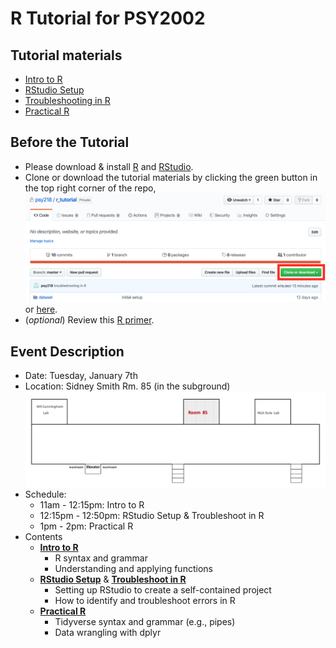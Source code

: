 # R Tutorial for PSY2002
## Tutorial materials
* [Intro to R](https://psyc218.s3.ca-central-1.amazonaws.com/r_tutorial/intro_R.html)  
* [RStudio Setup](https://psyc218.s3.ca-central-1.amazonaws.com/r_tutorial/r_environment.html)
* [Troubleshooting in R](https://psyc218.s3.ca-central-1.amazonaws.com/r_tutorial/troubleshoot.html)
* [Practical R](https://psyc218.s3.ca-central-1.amazonaws.com/r_tutorial/practical_r.html)

## Before the Tutorial
* Please download & install [R](https://www.r-project.org/) and [RStudio](https://rstudio.com/products/rstudio/download/).
* Clone or download the tutorial materials by clicking the green button in the top right corner of the repo,
  ![](Fig/clone_github.png)
or [here](https://minhaskamal.github.io/DownGit/#/home?url=https://github.com/psy218/r_tutorial.git).  
* (*optional*) Review this [R primer](https://psyc218.s3.ca-central-1.amazonaws.com/r_tutorial/tutorial_draft.html?versionId=null). 

## Event Description
* Date: Tuesday, January 7th
* Location: Sidney Smith Rm. 85 (in the subground)
  ![](Fig/ss85.png)
* Schedule:
  - 11am - 12:15pm: Intro to R
  - 12:15pm - 12:50pm: RStudio Setup & Troubleshoot in R
  - 1pm - 2pm: Practical R
* Contents
  - [**Intro to R**](intro_R.Rmd)
    - R syntax and grammar
    - Understanding and applying functions
  - [**RStudio Setup**](r_environment.Rmd) & [**Troubleshoot in R**](troubleshoot.Rmd)
    - Setting up RStudio to create a self-contained project
    - How to identify and troubleshoot errors in R
  - [**Practical R**](practical_r.Rmd)
    - Tidyverse syntax and grammar (e.g., pipes)
    - Data wrangling with dplyr
